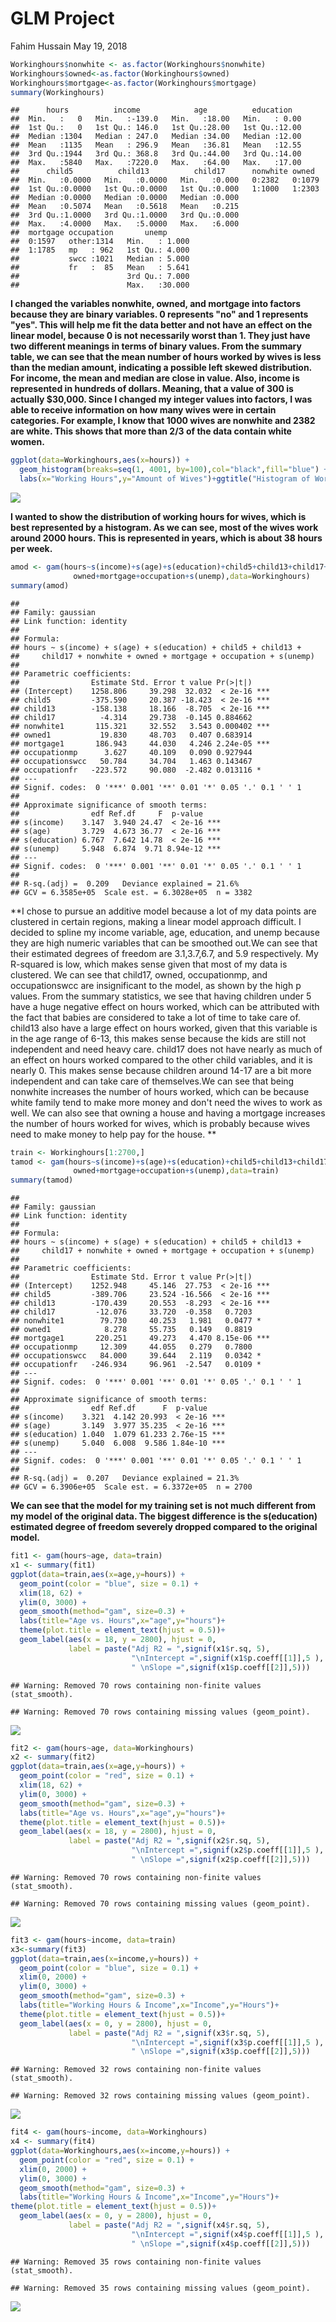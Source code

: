 GLM Project
================
Fahim Hussain
May 19, 2018

``` r
Workinghours$nonwhite <- as.factor(Workinghours$nonwhite)
Workinghours$owned<-as.factor(Workinghours$owned)
Workinghours$mortgage<-as.factor(Workinghours$mortgage)
summary(Workinghours)
```

    ##      hours          income            age          education    
    ##  Min.   :   0   Min.   :-139.0   Min.   :18.00   Min.   : 0.00  
    ##  1st Qu.:   0   1st Qu.: 146.0   1st Qu.:28.00   1st Qu.:12.00  
    ##  Median :1304   Median : 247.0   Median :34.00   Median :12.00  
    ##  Mean   :1135   Mean   : 296.9   Mean   :36.81   Mean   :12.55  
    ##  3rd Qu.:1944   3rd Qu.: 368.8   3rd Qu.:44.00   3rd Qu.:14.00  
    ##  Max.   :5840   Max.   :7220.0   Max.   :64.00   Max.   :17.00  
    ##      child5          child13          child17      nonwhite owned   
    ##  Min.   :0.0000   Min.   :0.0000   Min.   :0.000   0:2382   0:1079  
    ##  1st Qu.:0.0000   1st Qu.:0.0000   1st Qu.:0.000   1:1000   1:2303  
    ##  Median :0.0000   Median :0.0000   Median :0.000                    
    ##  Mean   :0.5074   Mean   :0.5618   Mean   :0.215                    
    ##  3rd Qu.:1.0000   3rd Qu.:1.0000   3rd Qu.:0.000                    
    ##  Max.   :4.0000   Max.   :5.0000   Max.   :6.000                    
    ##  mortgage occupation       unemp       
    ##  0:1597   other:1314   Min.   : 1.000  
    ##  1:1785   mp   : 962   1st Qu.: 4.000  
    ##           swcc :1021   Median : 5.000  
    ##           fr   :  85   Mean   : 5.641  
    ##                        3rd Qu.: 7.000  
    ##                        Max.   :30.000

**I changed the variables nonwhite, owned, and mortgage into factors because they are binary variables. 0 represents "no" and 1 represents "yes". This will help me fit the data better and not have an effect on the linear model, because 0 is not necessarily worst than 1. They just have two different meanings in terms of binary values. From the summary table, we can see that the mean number of hours worked by wives is less than the median amount, indicating a possible left skewed distribution. For income, the mean and median are close in value. Also, income is represented in hundreds of dollars. Meaning, that a value of 300 is actually $30,000. Since I changed my integer values into factors, I was able to receive information on how many wives were in certain categories. For example, I know that 1000 wives are nonwhite and 2382 are white. This shows that more than 2/3 of the data contain white women.**

``` r
ggplot(data=Workinghours,aes(x=hours)) +
  geom_histogram(breaks=seq(1, 4001, by=100),col="black",fill="blue") +
  labs(x="Working Hours",y="Amount of Wives")+ggtitle("Histogram of Working Hours of Wives")+theme(plot.title = element_text(hjust = 0.5))
```

![](project_files/figure-markdown_github/unnamed-chunk-3-1.png)

**I wanted to show the distribution of working hours for wives, which is best represented by a histogram. As we can see, most of the wives work around 2000 hours. This is represented in years, which is about 38 hours per week.**

``` r
amod <- gam(hours~s(income)+s(age)+s(education)+child5+child13+child17+nonwhite+
              owned+mortgage+occupation+s(unemp),data=Workinghours)
summary(amod)
```

    ## 
    ## Family: gaussian 
    ## Link function: identity 
    ## 
    ## Formula:
    ## hours ~ s(income) + s(age) + s(education) + child5 + child13 + 
    ##     child17 + nonwhite + owned + mortgage + occupation + s(unemp)
    ## 
    ## Parametric coefficients:
    ##                Estimate Std. Error t value Pr(>|t|)    
    ## (Intercept)    1258.806     39.298  32.032  < 2e-16 ***
    ## child5         -375.590     20.387 -18.423  < 2e-16 ***
    ## child13        -158.138     18.166  -8.705  < 2e-16 ***
    ## child17          -4.314     29.738  -0.145 0.884662    
    ## nonwhite1       115.321     32.552   3.543 0.000402 ***
    ## owned1           19.830     48.703   0.407 0.683914    
    ## mortgage1       186.943     44.030   4.246 2.24e-05 ***
    ## occupationmp      3.627     40.109   0.090 0.927944    
    ## occupationswcc   50.784     34.704   1.463 0.143467    
    ## occupationfr   -223.572     90.080  -2.482 0.013116 *  
    ## ---
    ## Signif. codes:  0 '***' 0.001 '**' 0.01 '*' 0.05 '.' 0.1 ' ' 1
    ## 
    ## Approximate significance of smooth terms:
    ##                edf Ref.df     F  p-value    
    ## s(income)    3.147  3.940 24.47  < 2e-16 ***
    ## s(age)       3.729  4.673 36.77  < 2e-16 ***
    ## s(education) 6.767  7.642 14.78  < 2e-16 ***
    ## s(unemp)     5.948  6.874  9.71 8.94e-12 ***
    ## ---
    ## Signif. codes:  0 '***' 0.001 '**' 0.01 '*' 0.05 '.' 0.1 ' ' 1
    ## 
    ## R-sq.(adj) =  0.209   Deviance explained = 21.6%
    ## GCV = 6.3585e+05  Scale est. = 6.3028e+05  n = 3382

**I chose to pursue an additive model because a lot of my data points are clustered in certain regions, making a linear model approach difficult. I decided to spline my income variable, age, education, and unemp because they are high numeric variables that can be smoothed out.We can see that their estimated degrees of freedom are 3.1,3.7,6.7, and 5.9 respectively. My R-squared is low, which makes sense given that most of my data is clustered. We can see that child17, owned, occupationmp, and occupationswcc are insignificant to the model, as shown by the high p values. From the summary statistics, we see that having children under 5 have a huge negative effect on hours worked, which can be attributed with the fact that babies are considered to take a lot of time to take care of. child13 also have a large effect on hours worked, given that this variable is in the age range of 6-13, this makes sense because the kids are still not independent and need heavy care. child17 does not have nearly as much of an effect on hours worked compared to the other child variables, and it is nearly 0. This makes sense because children around 14-17 are a bit more independent and can take care of themselves.We can see that being nonwhite increases the number of hours worked, which can be because white family tend to make more money and don't need the wives to work as well. We can also see that owning a house and having a mortgage increases the number of hours worked for wives, which is probably because wives need to make money to help pay for the house. **

``` r
train <- Workinghours[1:2700,]
tamod <- gam(hours~s(income)+s(age)+s(education)+child5+child13+child17+nonwhite+
              owned+mortgage+occupation+s(unemp),data=train)
summary(tamod)
```

    ## 
    ## Family: gaussian 
    ## Link function: identity 
    ## 
    ## Formula:
    ## hours ~ s(income) + s(age) + s(education) + child5 + child13 + 
    ##     child17 + nonwhite + owned + mortgage + occupation + s(unemp)
    ## 
    ## Parametric coefficients:
    ##                Estimate Std. Error t value Pr(>|t|)    
    ## (Intercept)    1252.948     45.146  27.753  < 2e-16 ***
    ## child5         -389.706     23.524 -16.566  < 2e-16 ***
    ## child13        -170.439     20.553  -8.293  < 2e-16 ***
    ## child17         -12.076     33.720  -0.358   0.7203    
    ## nonwhite1        79.730     40.253   1.981   0.0477 *  
    ## owned1            8.278     55.735   0.149   0.8819    
    ## mortgage1       220.251     49.273   4.470 8.15e-06 ***
    ## occupationmp     12.309     44.055   0.279   0.7800    
    ## occupationswcc   84.000     39.644   2.119   0.0342 *  
    ## occupationfr   -246.934     96.961  -2.547   0.0109 *  
    ## ---
    ## Signif. codes:  0 '***' 0.001 '**' 0.01 '*' 0.05 '.' 0.1 ' ' 1
    ## 
    ## Approximate significance of smooth terms:
    ##                edf Ref.df      F  p-value    
    ## s(income)    3.321  4.142 20.993  < 2e-16 ***
    ## s(age)       3.149  3.977 35.235  < 2e-16 ***
    ## s(education) 1.040  1.079 61.233 2.76e-15 ***
    ## s(unemp)     5.040  6.008  9.586 1.84e-10 ***
    ## ---
    ## Signif. codes:  0 '***' 0.001 '**' 0.01 '*' 0.05 '.' 0.1 ' ' 1
    ## 
    ## R-sq.(adj) =  0.207   Deviance explained = 21.3%
    ## GCV = 6.3906e+05  Scale est. = 6.3372e+05  n = 2700

**We can see that the model for my training set is not much different from my model of the original data. The biggest difference is the s(education) estimated degree of freedom severely dropped compared to the original model.**

``` r
fit1 <- gam(hours~age, data=train)
x1 <- summary(fit1)
ggplot(data=train,aes(x=age,y=hours)) +
  geom_point(color = "blue", size = 0.1) +
  xlim(18, 62) +
  ylim(0, 3000) +
  geom_smooth(method="gam", size=0.3) +
  labs(title="Age vs. Hours",x="age",y="hours")+
  theme(plot.title = element_text(hjust = 0.5))+
  geom_label(aes(x = 18, y = 2800), hjust = 0, 
             label = paste("Adj R2 = ",signif(x1$r.sq, 5),
                           "\nIntercept =",signif(x1$p.coeff[[1]],5 ),
                           " \nSlope =",signif(x1$p.coeff[[2]],5)))
```

    ## Warning: Removed 70 rows containing non-finite values (stat_smooth).

    ## Warning: Removed 70 rows containing missing values (geom_point).

![](project_files/figure-markdown_github/unnamed-chunk-6-1.png)

``` r
fit2 <- gam(hours~age, data=Workinghours)
x2 <- summary(fit2)
ggplot(data=train,aes(x=age,y=hours)) +
  geom_point(color = "red", size = 0.1) +
  xlim(18, 62) +
  ylim(0, 3000) +
  geom_smooth(method="gam", size=0.3) +
  labs(title="Age vs. Hours",x="age",y="hours")+
  theme(plot.title = element_text(hjust = 0.5))+
  geom_label(aes(x = 18, y = 2800), hjust = 0, 
             label = paste("Adj R2 = ",signif(x2$r.sq, 5),
                           "\nIntercept =",signif(x2$p.coeff[[1]],5 ),
                           " \nSlope =",signif(x2$p.coeff[[2]],5)))
```

    ## Warning: Removed 70 rows containing non-finite values (stat_smooth).

    ## Warning: Removed 70 rows containing missing values (geom_point).

![](project_files/figure-markdown_github/unnamed-chunk-7-1.png)

``` r
fit3 <- gam(hours~income, data=train)
x3<-summary(fit3)
ggplot(data=train,aes(x=income,y=hours)) +
  geom_point(color = "blue", size = 0.1) +
  xlim(0, 2000) +
  ylim(0, 3000) +
  geom_smooth(method="gam", size=0.3) +
  labs(title="Working Hours & Income",x="Income",y="Hours")+
  theme(plot.title = element_text(hjust = 0.5))+
  geom_label(aes(x = 0, y = 2800), hjust = 0, 
             label = paste("Adj R2 = ",signif(x3$r.sq, 5),
                           "\nIntercept =",signif(x3$p.coeff[[1]],5 ),
                           " \nSlope =",signif(x3$p.coeff[[2]],5)))
```

    ## Warning: Removed 32 rows containing non-finite values (stat_smooth).

    ## Warning: Removed 32 rows containing missing values (geom_point).

![](project_files/figure-markdown_github/unnamed-chunk-8-1.png)

``` r
fit4 <- gam(hours~income, data=Workinghours)
x4 <- summary(fit4)
ggplot(data=Workinghours,aes(x=income,y=hours)) +
  geom_point(color = "red", size = 0.1) +
  xlim(0, 2000) +
  ylim(0, 3000) +
  geom_smooth(method="gam", size=0.3) +
  labs(title="Working Hours & Income",x="Income",y="Hours")+
theme(plot.title = element_text(hjust = 0.5))+
  geom_label(aes(x = 0, y = 2800), hjust = 0, 
             label = paste("Adj R2 = ",signif(x4$r.sq, 5),
                           "\nIntercept =",signif(x4$p.coeff[[1]],5 ),
                           " \nSlope =",signif(x4$p.coeff[[2]],5)))
```

    ## Warning: Removed 35 rows containing non-finite values (stat_smooth).

    ## Warning: Removed 35 rows containing missing values (geom_point).

![](project_files/figure-markdown_github/unnamed-chunk-9-1.png)
